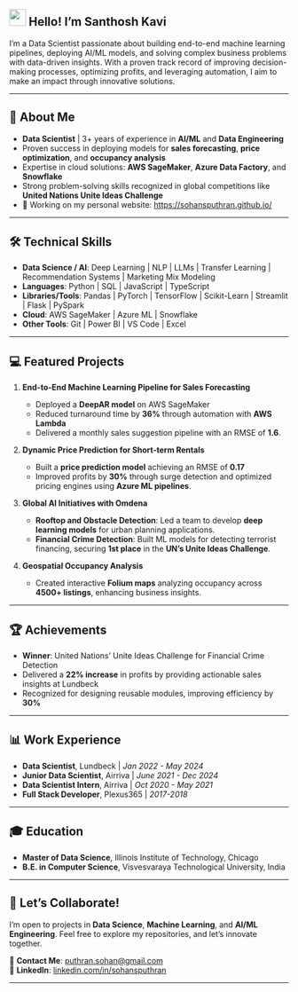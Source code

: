 ## <img src="https://raw.githubusercontent.com/MartinHeinz/MartinHeinz/master/wave.gif" width="30px"> Hello! I’m Santhosh Kavi
I’m a Data Scientist passionate about building end-to-end machine learning pipelines, deploying AI/ML models, and solving complex business problems with data-driven insights. With a proven track record of improving decision-making processes, optimizing profits, and leveraging automation, I aim to make an impact through innovative solutions.

---

## 🚀 **About Me**
- **Data Scientist** | 3+ years of experience in **AI/ML** and **Data Engineering**
- Proven success in deploying models for **sales forecasting**, **price optimization**, and **occupancy analysis**
- Expertise in cloud solutions: **AWS SageMaker**, **Azure Data Factory**, and **Snowflake**
- Strong problem-solving skills recognized in global competitions like **United Nations Unite Ideas Challenge**
- 🌱 Working on my personal website: https://sohansputhran.github.io/

---

## 🛠️ **Technical Skills**
- **Data Science / AI**: Deep Learning | NLP | LLMs | Transfer Learning | Recommendation Systems | Marketing Mix Modeling
- **Languages**: Python | SQL | JavaScript | TypeScript
- **Libraries/Tools**: Pandas | PyTorch | TensorFlow | Scikit-Learn | Streamlit | Flask | PySpark
- **Cloud**: AWS SageMaker | Azure ML | Snowflake
- **Other Tools**: Git | Power BI | VS Code | Excel

---

## 💻 **Featured Projects**

1. **End-to-End Machine Learning Pipeline for Sales Forecasting**
   - Deployed a **DeepAR model** on AWS SageMaker
   - Reduced turnaround time by **36%** through automation with **AWS Lambda**
   - Delivered a monthly sales suggestion pipeline with an RMSE of **1.6**.

2. **Dynamic Price Prediction for Short-term Rentals**
   - Built a **price prediction model** achieving an RMSE of **0.17**
   - Improved profits by **30%** through surge detection and optimized pricing engines using **Azure ML pipelines**.

3. **Global AI Initiatives with Omdena**
   - **Rooftop and Obstacle Detection**: Led a team to develop **deep learning models** for urban planning applications.
   - **Financial Crime Detection**: Built ML models for detecting terrorist financing, securing **1st place** in the **UN’s Unite Ideas Challenge**.

4. **Geospatial Occupancy Analysis**
   - Created interactive **Folium maps** analyzing occupancy across **4500+ listings**, enhancing business insights.

---

## 🏆 **Achievements**
- **Winner**: United Nations’ Unite Ideas Challenge for Financial Crime Detection
- Delivered a **22% increase** in profits by providing actionable sales insights at Lundbeck
- Recognized for designing reusable modules, improving efficiency by **30%**

---

## 📊 **Work Experience**
- **Data Scientist**, Lundbeck | *Jan 2022 - May 2024*
- **Junior Data Scientist**, Airriva | *June 2021 - Dec 2024*
- **Data Scientist Intern**, Airriva | *Oct 2020 - May 2021*
- **Full Stack Developer**, Plexus365 | *2017-2018*

---

## 🎓 **Education**
- **Master of Data Science**, Illinois Institute of Technology, Chicago
- **B.E. in Computer Science**, Visvesvaraya Technological University, India

---

## 🌟 **Let’s Collaborate!**
I’m open to projects in **Data Science**, **Machine Learning**, and **AI/ML Engineering**. Feel free to explore my repositories, and let’s innovate together.

📧 **Contact Me**: [puthran.sohan@gmail.com](mailto:puthran.sohan@gmail.com)  
🔗 **LinkedIn**: [linkedin.com/in/sohansputhran](https://www.linkedin.com/in/sohansputhran)

---

</details> 

  


